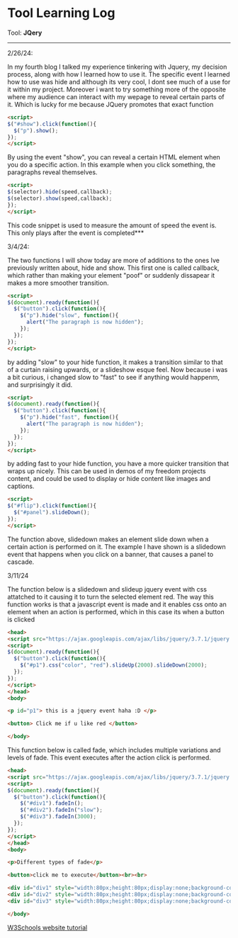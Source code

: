 # Tool Learning Log

Tool: **JQery**

---

2/26/24:

In my fourth blog I talked my experience tinkering with Jquery, my decision process, along with how I learned how to use it. The specific event I learned how to use was hide and although its very cool, I dont see much of a use for it within my project. Moreover i want to try something more of the opposite where my audience can interact with my wepage to reveal certain parts of it. Which is lucky for me because JQuery promotes that exact function

```html
<script>
$("#show").click(function(){
  $("p").show();
});
</script>
```

By using the event "show", you can reveal a certain HTML element when you do a specific action. In this example when you click something, the paragraphs reveal themselves.


```html
<script>
$(selector).hide(speed,callback);
$(selector).show(speed,callback);
});
</script>
```

This code snippet is used to measure the amount of speed the event is. This only plays after the event is completed***

3/4/24:

The two functions I will show today are more of additions to the ones Ive previously written about, hide and show. This first one is called callback, which rather than making your element "poof" or suddenly dissapear it makes a more smoother transition.

```html
<script>
$(document).ready(function(){
  $("button").click(function(){
    $("p").hide("slow", function(){
      alert("The paragraph is now hidden");
    });
  });
});
</script>
```
by adding "slow" to your hide function, it makes a transition similar to that of a curtain raising upwards, or a slideshow esque feel. Now because i was a bit curious, i changed slow to "fast" to see if anything would happenm, and surprisingly it did.

```html
<script>
$(document).ready(function(){
  $("button").click(function(){
    $("p").hide("fast", function(){
      alert("The paragraph is now hidden");
    });
  });
});
</script>
```

by adding fast to your hide function, you have a more quicker transition that wraps up nicely. This can be used in demos of my freedom projects content, and could be used to display or hide content like images and captions.

```html
<script>
$("#flip").click(function(){
  $("#panel").slideDown();
});
</script>
```
The function above, slidedown makes an element slide down when a certain action is performed on it. The example I have shown is a slidedown event that happens when you click on a banner, that causes a panel to cascade.

3/11/24

The function below is a slidedown and slideup jquery event with css attatched to it causing it to turn the selected element red. The way this function works is that a javascript event is made and it enables css onto an element when an action is performed, which in this case its when a button is clicked

```html
<head>
<script src="https://ajax.googleapis.com/ajax/libs/jquery/3.7.1/jquery.min.js"></script>
<script>
$(document).ready(function(){
  $("button").click(function(){
    $("#p1").css("color", "red").slideUp(2000).slideDown(2000);
  });
});
</script>
</head>
<body>

<p id="p1"> this is a jquery event haha :D </p>

<button> Click me if u like red </button>

</body>
```

This function below is called fade, which includes multiple variations and levels of fade. This event executes after the action click is performed.

```html
<head>
<script src="https://ajax.googleapis.com/ajax/libs/jquery/3.7.1/jquery.min.js"></script>
<script>
$(document).ready(function(){
  $("button").click(function(){
    $("#div1").fadeIn();
    $("#div2").fadeIn("slow");
    $("#div3").fadeIn(3000);
  });
});
</script>
</head>
<body>

<p>Different types of fade</p>

<button>click me to execute</button><br><br>

<div id="div1" style="width:80px;height:80px;display:none;background-color:orange;"></div><br>
<div id="div2" style="width:80px;height:80px;display:none;background-color:pink;"></div><br>
<div id="div3" style="width:80px;height:80px;display:none;background-color:yellow;"></div>

</body>
```



[W3Schools website tutorial](https://www.w3schools.com/jquery/jquery_hide_show.asp)

<!--
* Links you used today (websites, videos, etc)
* Things you tried, progress you made, etc
* Challenges, a-ha moments, etc
* Questions you still have
* What you're going to try next
-->
